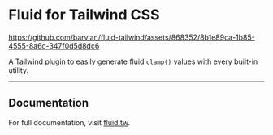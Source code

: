 # Fluid for Tailwind CSS

https://github.com/barvian/fluid-tailwind/assets/868352/8b1e89ca-1b85-4555-8a6c-347f0d5d8dc6


A Tailwind plugin to easily generate fluid `clamp()` values with every built-in utility.

---

## Documentation

For full documentation, visit [fluid.tw](https://fluid.tw).
